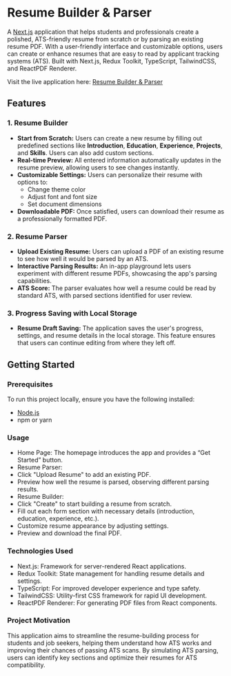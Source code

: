 # Resume Builder & Parser

A [Next.js](https://nextjs.org/) application that helps students and professionals create a polished, ATS-friendly resume from scratch or by parsing an existing resume PDF. With a user-friendly interface and customizable options, users can create or enhance resumes that are easy to read by applicant tracking systems (ATS). Built with Next.js, Redux Toolkit, TypeScript, TailwindCSS, and ReactPDF Renderer.

Visit the live application here: [Resume Builder & Parser](https://cv-builder-black.vercel.app)

## Features

### 1. **Resume Builder**
   - **Start from Scratch:** Users can create a new resume by filling out predefined sections like **Introduction**, **Education**, **Experience**, **Projects**, and **Skills**. Users can also add custom sections.
   - **Real-time Preview:** All entered information automatically updates in the resume preview, allowing users to see changes instantly.
   - **Customizable Settings:** Users can personalize their resume with options to:
      - Change theme color
      - Adjust font and font size
      - Set document dimensions
   - **Downloadable PDF:** Once satisfied, users can download their resume as a professionally formatted PDF.

### 2. **Resume Parser**
   - **Upload Existing Resume:** Users can upload a PDF of an existing resume to see how well it would be parsed by an ATS.
   - **Interactive Parsing Results:** An in-app playground lets users experiment with different resume PDFs, showcasing the app's parsing capabilities.
   - **ATS Score:** The parser evaluates how well a resume could be read by standard ATS, with parsed sections identified for user review.

### 3. **Progress Saving with Local Storage**
   - **Resume Draft Saving:** The application saves the user's progress, settings, and resume details in the local storage. This feature ensures that users can continue editing from where they left off.

## Getting Started

### Prerequisites

To run this project locally, ensure you have the following installed:
- [Node.js](https://nodejs.org/)
- npm or yarn


### Usage
  - Home Page: The homepage introduces the app and provides a “Get Started” button.
  - Resume Parser:
  -  Click "Upload Resume" to add an existing PDF.
  - Preview how well the resume is parsed, observing different parsing results.
  - Resume Builder:
  - Click "Create" to start building a resume from scratch.
  - Fill out each form section with necessary details (introduction, education, experience, etc.).
  -  Customize resume appearance by adjusting settings.
  - Preview and download the final PDF.
### Technologies Used
  * Next.js: Framework for server-rendered React applications.
  * Redux Toolkit: State management for handling resume details and settings.
  * TypeScript: For improved developer experience and type safety.
  * TailwindCSS: Utility-first CSS framework for rapid UI development.
  * ReactPDF Renderer: For generating PDF files from React components.
### Project Motivation
This application aims to streamline the resume-building process for students and job seekers, helping them understand how ATS works and improving their chances of passing ATS scans. By simulating ATS parsing, users can identify key sections and optimize their resumes for ATS compatibility.
